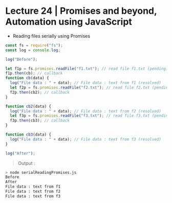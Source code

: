 # Lecture 24 | Promises and beyond, Automation using JavaScript

- Reading files serially using Promises

```js
const fs = require("fs");
const log = console.log;

log("Before");

let f1p = fs.promises.readFile("f1.txt"); // read file f1.txt (pending)
f1p.then(cb); // callback
function cb(data) {
  log("File data : " + data); // File data : text from f1 (resolved)
  let f2p = fs.promises.readFile("f2.txt"); // read file f2.txt (pending)
  f2p.then(cb2); // callback
}

function cb2(data) {
  log("File data : " + data); // File data : text from f2 (resolved)
  let f3p = fs.promises.readFile("f3.txt"); // read file f3.txt (pending)
  f3p.then(cb3); // callback
}

function cb3(data) {
  log("File data : " + data); // File data : text from f3 (resolved)
}

log("After");
```

> Output :

```bash
> node serialReadingPromises.js
Before
After
File data : text from f1
File data : text from f2
File data : text from f3
```
